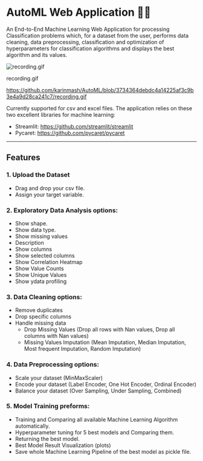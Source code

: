 # AutoML Web Application 🔎🔎
An End-to-End Machine Learning Web Application for processing Classification problems which, for a dataset from the user, performs data cleaning, data preprocessing, classification and optimization of hyperparameters for classification algorithms and displays the best algorithm and its values.

![recording.gif](https://github.com/karinmash/AutoML/blob/e073a7df31849cff38352435cf771710524ad110/recording.gif)


recording.gif

https://github.com/karinmash/AutoML/blob/3734364debdc4a14225af3c9b3e4a9d28ca241c7/recording.gif


Currently supported for csv and excel files. The application relies on these two excellent libraries for machine learning:
 * Streamlit: https://github.com/streamlit/streamlit
 * Pycaret: https://github.com/pycaret/pycaret
                            
---

## Features
### 1. Upload the Dataset
  * Drag and drop your csv file.
  * Assign your target variable.

### 2. Exploratory Data Analysis options:
  * Show shape.
  * Show data type.
  * Show missing values
  * Description
  * Show columns
  * Show selected columns
  * Show Correlation Heatmap
  * Show Value Counts
  * Show Unique Values
  * Show ydata profiling
    
### 3. Data Cleaning options:
* Remove duplicates
* Drop specific columns
* Handle missing data
  * Drop Missing Values (Drop all rows with Nan values, Drop all columns with Nan values)
  * Missing Values Imputation (Mean Imputation, Median Imputation, Most frequent Imputation, Random Imputation)

### 4. Data Preprocessing options:
* Scale your dataset (MinMaxScaler)
* Encode your dataset (Label Encoder, One Hot Encoder, Ordinal Encoder)
* Balance your dataset (Over Sampling, Under Sampling, Combined)

### 5. Model Training preforms:
* Training and Comparing all available Machine Learning Algorithm automatically.
* Hyperparameter tuning for 5 best models and Comparing them.
* Returning the best model.
* Best Model Result Visualization (plots)
* Save whole Machine Learning Pipeline of the best model as pickle file.
    


    







   





 

